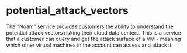 # potential_attack_vectors
The "Noam" service provides customers the ability to understand the potential attack vectors risking their cloud data centers.  This is a service that a customer can query and get the attack surface of a VM - meaning which other virtual machines in the account can access and attack it.
